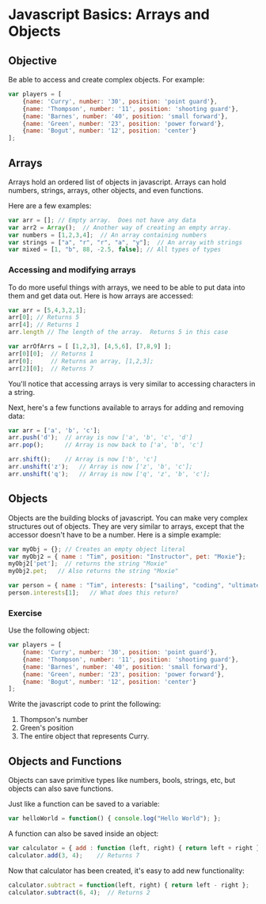 # Javascript Basics: Arrays and Objects

## Objective

Be able to access and create complex objects. For example:

```javascript
var players = [
    {name: 'Curry', number: '30', position: 'point guard'},
    {name: 'Thompson', number: '11', position: 'shooting guard'},
    {name: 'Barnes', number: '40', position: 'small forward'},
    {name: 'Green', number: '23', position: 'power forward'},
    {name: 'Bogut', number: '12', position: 'center'}
];
```

## Arrays

Arrays hold an ordered list of objects in javascript.  Arrays can hold numbers, strings, arrays, other objects, and even functions.

Here are a few examples:

```javascript
var arr = []; // Empty array.  Does not have any data
var arr2 = Array();  // Another way of creating an empty array.
var numbers = [1,2,3,4];  // An array containing numbers
var strings = ["a", "r", "r", "a", "y"];  // An array with strings
var mixed = [1, "b", 88, -2.5, false]; // All types of types

```

### Accessing and modifying arrays

To do more useful things with arrays, we need to be able to put data into them and get data out.  Here is how arrays are accessed:

```javascript
var arr = [5,4,3,2,1];
arr[0]; // Returns 5
arr[4]; // Returns 1
arr.length // The length of the array.  Returns 5 in this case

var arrOfArrs = [ [1,2,3], [4,5,6], [7,8,9] ];
arr[0][0];  // Returns 1
arr[0];     // Returns an array, [1,2,3];
arr[2][0];  // Returns 7

```

You'll notice that accessing arrays is very similar to accessing characters in a string.

Next, here's a few functions available to arrays for adding and removing data:

```javascript
var arr = ['a', 'b', 'c'];
arr.push('d');  // array is now ['a', 'b', 'c', 'd']
arr.pop();      // Array is now back to ['a', 'b', 'c']

arr.shift();    // Array is now ['b', 'c']
arr.unshift('z');   // Array is now ['z', 'b', 'c'];
arr.unshift('q');   // Array is now ['q', 'z', 'b', 'c'];
```

## Objects

Objects are the building blocks of javascript.  You can make very complex structures out of objects.  They are very similar to arrays, except that the accessor doesn't have to be a number.  Here is a simple example:

```javascript
var myObj = {}; // Creates an empty object literal
var myObj2 = { name : "Tim", position: "Instructor", pet: "Moxie"};
myObj2['pet'];  // returns the string "Moxie"
myObj2.pet;   // Also returns the string "Moxie"

var person = { name : "Tim", interests: ["sailing", "coding", "ultimate frisbee"] };
person.interests[1];   // What does this return?
```

### Exercise
Use the following object:

```javascript
var players = [
    {name: 'Curry', number: '30', position: 'point guard'},
    {name: 'Thompson', number: '11', position: 'shooting guard'},
    {name: 'Barnes', number: '40', position: 'small forward'},
    {name: 'Green', number: '23', position: 'power forward'},
    {name: 'Bogut', number: '12', position: 'center'}
];
```

Write the javascript code to print the following:

1. Thompson's number
2. Green's position
3. The entire object that represents Curry.

## Objects and Functions

Objects can save primitive types like numbers, bools, strings, etc, but objects can also save functions.

Just like a function can be saved to a variable:

```javascript
var helloWorld = function() { console.log("Hello World"); };
```

A function can also be saved inside an object:

```javascript
var calculator = { add : function (left, right) { return left + right } };
calculator.add(3, 4);    // Returns 7
```

Now that calculator has been created, it's easy to add new functionality:

```javascript
calculator.subtract = function(left, right) { return left - right };
calculator.subtract(6, 4);  // Returns 2
```
